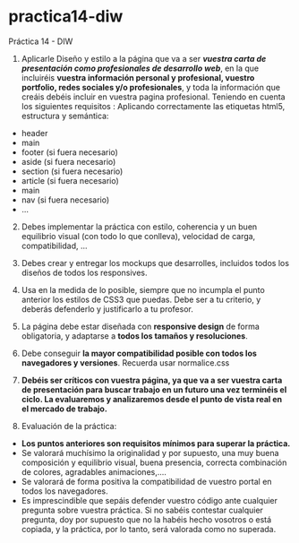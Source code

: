 # practica14-diw
Práctica 14 - DIW

1. Aplicarle Diseño y estilo a la página que va a ser ***vuestra carta de presentación como profesionales de desarrollo web***, en la que incluiréis **vuestra información personal y profesional, vuestro portfolio, redes sociales y/o profesionales**, y toda la información que creáis debéis incluir en vuestra pagina profesional. Teniendo en cuenta los siguientes requisitos :
Aplicando correctamente las etiquetas html5, estructura y semántica:
 - header
 - main
 - footer (si fuera necesario)
 - aside (si fuera necesario)
 - section (si fuera necesario)
 - article (si fuera necesario)
 - main 
 - nav (si fuera necesario)
 - ...

2. Debes implementar la práctica con estilo, coherencia y un buen equilibrio visual (con todo lo que conlleva), velocidad de carga, compatibilidad, ...
   
3. Debes crear y entregar los mockups que desarrolles, incluidos todos los diseños de todos los responsives.

4. Usa en la medida de lo posible, siempre que no incumpla el punto anterior los estilos de CSS3 que puedas. Debe ser a tu criterio, y deberás defenderlo y justificarlo a tu profesor.

5. La página debe estar diseñada con **responsive design** de forma obligatoria, y adaptarse a **todos los tamaños y resoluciones**.

6. Debe conseguir **la mayor compatibilidad posible con todos los navegadores y versiones**. Recuerda usar normalice.css


7. **Debéis ser críticos con vuestra página, ya que va a ser vuestra carta de presentación para buscar trabajo en un futuro una vez terminéis el ciclo. La evaluaremos y analizaremos desde el punto de vista real en el mercado de trabajo.**

8.  Evaluación de la práctica:
 - **Los puntos anteriores son requisitos mínimos para superar la práctica.**
 - Se valorará muchísimo la originalidad y por supuesto, una muy buena composición y equilibrio visual, buena presencia, correcta combinación de colores, agradables animaciones,....
 - Se valorará de forma positiva la compatibilidad de vuestro portal en todos los navegadores.
 - Es imprescindible que sepáis defender vuestro código ante cualquier pregunta sobre vuestra práctica. Si no sabéis contestar cualquier pregunta, doy por supuesto que no la habéis hecho vosotros o está copiada, y la práctica, por lo tanto, será valorada como no superada.
